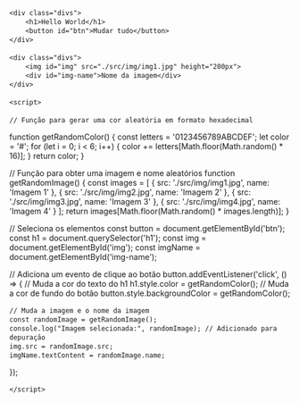 <!DOCTYPE html>
<html lang="pt-br">
<head>
    <meta charset="UTF-8">
    <meta name="viewport" content="width=device-width, initial-scale=1.0">
    <title>Projeto - Base</title>
    <link rel="stylesheet" href="./src/css/style.css">
</head>
<body>

    <div class="divs">
        <h1>Hello World</h1>
        <button id="btn">Mudar tudo</button>
    </div>

    <div class="divs">
        <img id="img" src="./src/img/img1.jpg" height="200px">
        <div id="img-name">Nome da imagem</div> 
    </div>

    <script>

    // Função para gerar uma cor aleatória em formato hexadecimal
function getRandomColor() {
    const letters = '0123456789ABCDEF';
    let color = '#';
    for (let i = 0; i < 6; i++) {
        color += letters[Math.floor(Math.random() * 16)];
    }
    return color;
}

// Função para obter uma imagem e nome aleatórios
function getRandomImage() {
    const images = [
        { src: './src/img/img1.jpg', name: 'Imagem 1' },
        { src: './src/img/img2.jpg', name: 'Imagem 2' },
        { src: './src/img/img3.jpg', name: 'Imagem 3' },
        { src: './src/img/img4.jpg', name: 'Imagem 4' }
    ];
    return images[Math.floor(Math.random() * images.length)];
}

// Seleciona os elementos
const button = document.getElementById('btn');
const h1 = document.querySelector('h1');
const img = document.getElementById('img');
const imgName = document.getElementById('img-name');

// Adiciona um evento de clique ao botão
button.addEventListener('click', () => {
    // Muda a cor do texto do h1
    h1.style.color = getRandomColor();
    // Muda a cor de fundo do botão
    button.style.backgroundColor = getRandomColor();
    
    // Muda a imagem e o nome da imagem
    const randomImage = getRandomImage();
    console.log("Imagem selecionada:", randomImage); // Adicionado para depuração
    img.src = randomImage.src;
    imgName.textContent = randomImage.name;
});

    
    </script>
    
</body>
</html>
